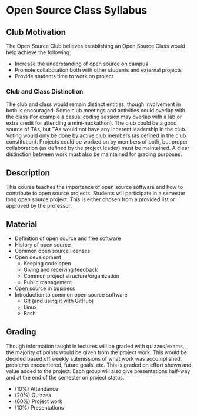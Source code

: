# Open Source Class Syllabus

## Club Motivation

The Open Source Club believes establishing an Open Source Class would help achieve the following:

- Increase the understanding of open source on campus
- Promote collaboration both with other students and external projects
- Provide students time to work on project

### Club and Class Distinction

The club and class would remain distinct entities, though involvement in both is encouraged. Some club meetings and activities could overlap with the class (for example a casual coding session may overlap with a lab or extra credit for attending a mini-hackathon). The club could be a good source of TAs, but TAs would not have any inherent leadership in the club. Voting would only be done by active club members (as defined in the club constitution). Projects could be worked on by members of both, but proper collaboration (as defined by the project leader) must be maintained. A clear distinction between work must also be maintained for grading purposes. 

## Description

This course teaches the importance of open source software and how to contribute to open source projects. Students will participate in a semester long open source project. This is either chosen from a provided list or approved by the professor. 

## Material

- Definition of open source and free software
- History of open source
- Common open source licenses
- Open development
	- Keeping code open
	- Giving and receiving feedback
	- Common project structure/organization
	- Public management
- Open source in business
- Introduction to common open source software
	- Git (and using it with GitHub)
	- Linux
	- Bash

## Grading 

Though information taught in lectures will be graded with quizzes/exams, the majority of points would be given from the project work. This would be decided based off weekly submissions of what work was accomplished, problems encountered, future goals, etc. This is graded on effort shown and value added to the project. Each group will also give presentations half-way and at the end of the semester on project status.

- (10%) Attendance 
- (20%) Quizzes
- (60%) Project work
- (10%) Presentations